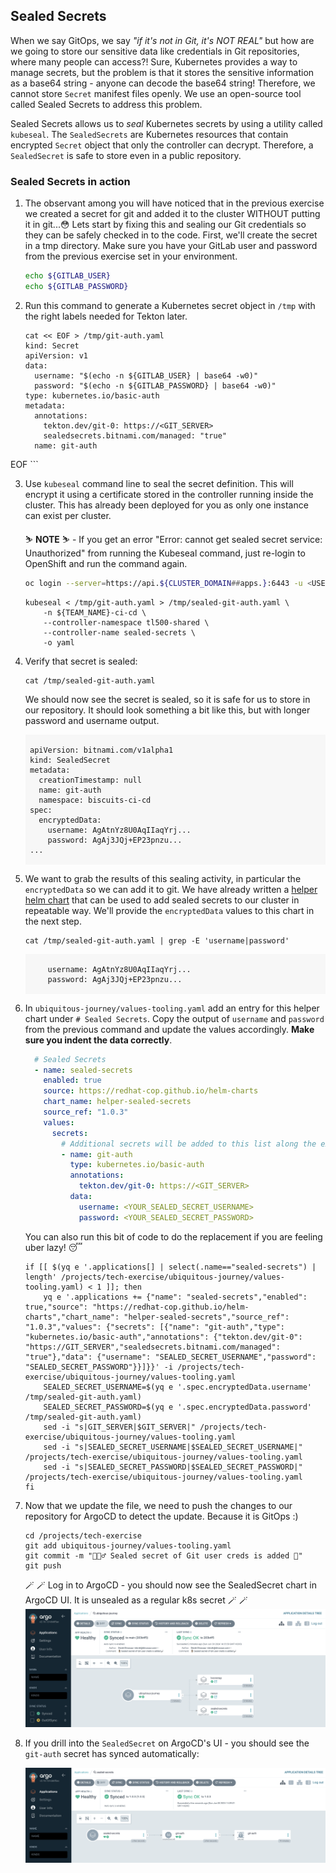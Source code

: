 ## Sealed Secrets

When we say GitOps, we say _"if it's not in Git, it's NOT REAL"_ but how are we going to store our sensitive data like credentials in Git repositories, where many people can access?! Sure, Kubernetes provides a way to manage secrets, but the problem is that it stores the sensitive information as a base64 string - anyone can decode the base64 string! Therefore, we cannot store `Secret` manifest files openly. We use an open-source tool called Sealed Secrets to address this problem.

Sealed Secrets allows us to _seal_ Kubernetes secrets by using a utility called `kubeseal`. The `SealedSecrets` are Kubernetes resources that contain encrypted `Secret` object that only the controller can decrypt. Therefore, a `SealedSecret` is safe to store even in a public repository.


### Sealed Secrets in action

1. The observant among you will have noticed that in the previous exercise we created a secret for git and added it to the cluster WITHOUT putting it in git...😳 Lets start by fixing this and sealing our Git credentials so they can be safely checked in to the code. First, we'll create the secret in a tmp directory. Make sure you have your GitLab user and password from the previous exercise set in your environment.

    ```bash
    echo ${GITLAB_USER}
    echo ${GITLAB_PASSWORD}
    ```

2. Run this command to generate a Kubernetes secret object in `/tmp` with the right labels needed for Tekton later.

    ```bash#test
    cat << EOF > /tmp/git-auth.yaml
    kind: Secret
    apiVersion: v1
    data:
      username: "$(echo -n ${GITLAB_USER} | base64 -w0)"
      password: "$(echo -n ${GITLAB_PASSWORD} | base64 -w0)"
    type: kubernetes.io/basic-auth
    metadata:
      annotations:
        tekton.dev/git-0: https://<GIT_SERVER>
        sealedsecrets.bitnami.com/managed: "true"
      name: git-auth
EOF
    ```

3. Use `kubeseal` command line to seal the secret definition. This will encrypt it using a certificate stored in the controller running inside the cluster. This has already been deployed for you as only one instance can exist per cluster.

    <p class="warn">
        ⛷️ <b>NOTE</b> ⛷️ - If you get an error "Error: cannot get sealed secret service: Unauthorized" from running the Kubeseal command, just re-login to OpenShift and run the command again. 
    </p>

    ```bash
    oc login --server=https://api.${CLUSTER_DOMAIN##apps.}:6443 -u <USER_NAME> -p <PASSWORD>
    ```

    ```bash#test
    kubeseal < /tmp/git-auth.yaml > /tmp/sealed-git-auth.yaml \
        -n ${TEAM_NAME}-ci-cd \
        --controller-namespace tl500-shared \
        --controller-name sealed-secrets \
        -o yaml
    ```

4. Verify that secret is sealed:

    ```bash#test
    cat /tmp/sealed-git-auth.yaml 
    ```

    We should now see the secret is sealed, so it is safe for us to store in our repository. It should look something a bit like this, but with longer password and username output.

    <div class="highlight" style="background: #f7f7f7">
    <pre><code class="language-yaml">
    apiVersion: bitnami.com/v1alpha1
    kind: SealedSecret
    metadata:
      creationTimestamp: null
      name: git-auth
      namespace: biscuits-ci-cd
    spec:
      encryptedData:
        username: AgAtnYz8U0AqIIaqYrj...
        password: AgAj3JQj+EP23pnzu...
    ...
    </code></pre></div>

5. We want to grab the results of this sealing activity, in particular the `encryptedData` so we can add it to git. We have already written a <span style="color:blue;">[helper helm chart](https://github.com/redhat-cop/helm-charts/tree/master/charts/helper-sealed-secrets)</span> that can be used to add sealed secrets to our cluster in repeatable way. We'll provide the `encryptedData` values to this chart in the next step.

    ```bash#test
    cat /tmp/sealed-git-auth.yaml | grep -E 'username|password'
    ```

    <div class="highlight" style="background: #f7f7f7">
    <pre><code class="language-yaml">
        username: AgAtnYz8U0AqIIaqYrj...
        password: AgAj3JQj+EP23pnzu...
    </code></pre></div>

6. In `ubiquitous-journey/values-tooling.yaml` add an entry for this helper chart under `# Sealed Secrets`. Copy the output of `username` and `password` from the previous command and update the values accordingly. **Make sure you indent the data correctly**.

    ```yaml
      # Sealed Secrets
      - name: sealed-secrets
        enabled: true
        source: https://redhat-cop.github.io/helm-charts
        chart_name: helper-sealed-secrets
        source_ref: "1.0.3"
        values:
          secrets:
            # Additional secrets will be added to this list along the exercises.
            - name: git-auth
              type: kubernetes.io/basic-auth
              annotations:
                tekton.dev/git-0: https://<GIT_SERVER>
              data:
                username: <YOUR_SEALED_SECRET_USERNAME>
                password: <YOUR_SEALED_SECRET_PASSWORD>
    ```

    You can also run this bit of code to do the replacement if you are feeling uber lazy! 😴

    ```bash#test
    if [[ $(yq e '.applications[] | select(.name=="sealed-secrets") | length' /projects/tech-exercise/ubiquitous-journey/values-tooling.yaml) < 1 ]]; then
        yq e '.applications += {"name": "sealed-secrets","enabled": true,"source": "https://redhat-cop.github.io/helm-charts","chart_name": "helper-sealed-secrets","source_ref": "1.0.3","values": {"secrets": [{"name": "git-auth","type": "kubernetes.io/basic-auth","annotations": {"tekton.dev/git-0": "https://GIT_SERVER","sealedsecrets.bitnami.com/managed": "true"},"data": {"username": "SEALED_SECRET_USERNAME","password": "SEALED_SECRET_PASSWORD"}}]}}' -i /projects/tech-exercise/ubiquitous-journey/values-tooling.yaml
        SEALED_SECRET_USERNAME=$(yq e '.spec.encryptedData.username' /tmp/sealed-git-auth.yaml)
        SEALED_SECRET_PASSWORD=$(yq e '.spec.encryptedData.password' /tmp/sealed-git-auth.yaml)
        sed -i "s|GIT_SERVER|$GIT_SERVER|" /projects/tech-exercise/ubiquitous-journey/values-tooling.yaml
        sed -i "s|SEALED_SECRET_USERNAME|$SEALED_SECRET_USERNAME|" /projects/tech-exercise/ubiquitous-journey/values-tooling.yaml
        sed -i "s|SEALED_SECRET_PASSWORD|$SEALED_SECRET_PASSWORD|" /projects/tech-exercise/ubiquitous-journey/values-tooling.yaml
    fi
    ```

7. Now that we update the file, we need to push the changes to our repository for ArgoCD to detect the update. Because it is GitOps :)

    ```bash#test
    cd /projects/tech-exercise
    git add ubiquitous-journey/values-tooling.yaml
    git commit -m "🕵🏻‍♂️ Sealed secret of Git user creds is added 🔎"
    git push
    ```

    🪄 🪄 Log in to ArgoCD - you should now see the SealedSecret chart in ArgoCD UI. It is unsealed as a regular k8s secret 🪄 🪄
    ![argocd-ss.png](images/argocd-ss.png)

8. If you drill into the `SealedSecret` on ArgoCD's UI - you should see the `git-auth` secret has synced automatically:

    ![argocd-git-auth-synced.png](images/argocd-git-auth-synced.png)

